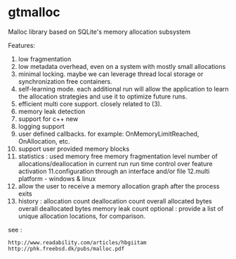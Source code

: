 gtmalloc
========

Malloc library based on SQLite's memory allocation subsystem

Features:

1. low fragmentation
2. low metadata overhead, even on a system with mostly small allocations
3. minimal locking. maybe we can leverage thread local storage or synchronization free containers.
4. self-learning mode. each additional run will allow the application to learn the allocation strategies and use it to optimize future runs.
5. efficient multi core support. closely related to (3).
6. memory leak detection
6. support for c++ new
7. logging support
8. user defined callbacks. for example: OnMemoryLimitReached, OnAllocation, etc.
9. support user provided memory blocks
10. statistics :
	used memory
	free memory
	fragmentation level
	number of allocations/deallocation in current run
	run time control over feature activation
11.configuration through an interface and/or file
12.multi platform - windows & linux
13. allow the user to receive a memory allocation graph after the process exits
14. history : 
	allocation count
	deallocation count
	overall allocated bytes
	overall deallocated bytes
	memory leak count
	optional : provide a list of unique allocation locations, for comparison.

see :

	http://www.readability.com/articles/hbgiitam
	http://phk.freebsd.dk/pubs/malloc.pdf
